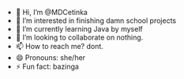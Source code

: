- 👋 Hi, I’m @MDCetinka
- 👀 I’m interested in finishing damn school projects
- 🌱 I’m currently learning Java by myself
- 💞️ I’m looking to collaborate on nothing.
- 📫 How to reach me? dont.
- 😄 Pronouns: she/her
- ⚡ Fun fact: bazinga
